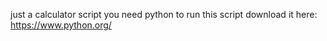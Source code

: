just a calculator script
you need python to run this script download it here: https://www.python.org/
